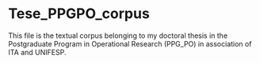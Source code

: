 # Tese_PPGPO_corpus
This file is the textual corpus belonging to my doctoral thesis in the Postgraduate Program in Operational Research (PPG_PO) in association of ITA and UNIFESP.
